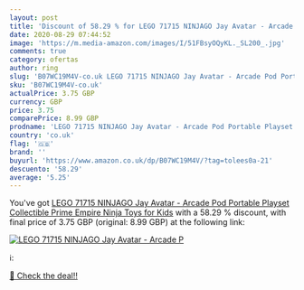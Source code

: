 ```yaml
---
layout: post
title: 'Discount of 58.29 % for LEGO 71715 NINJAGO Jay Avatar - Arcade P'
date: 2020-08-29 07:44:52
image: 'https://m.media-amazon.com/images/I/51FBsyOQyKL._SL200_.jpg'
comments: true
category: ofertas
author: ring
slug: 'B07WC19M4V-co.uk LEGO 71715 NINJAGO Jay Avatar - Arcade Pod Portable...'
sku: 'B07WC19M4V-co.uk'
actualPrice: 3.75 GBP
currency: GBP
price: 3.75
comparePrice: 8.99 GBP
prodname: 'LEGO 71715 NINJAGO Jay Avatar - Arcade Pod Portable Playset  Collectible Prime Empire Ninja Toys for Kids'
country: 'co.uk'
flag: '🇬🇧'
brand: ''
buyurl: 'https://www.amazon.co.uk/dp/B07WC19M4V/?tag=tolees0a-21'
descuento: '58.29'
average: '5.25'
---
```


You've got [LEGO 71715 NINJAGO Jay Avatar - Arcade Pod Portable Playset  Collectible Prime Empire Ninja Toys for Kids](https://www.amazon.co.uk/dp/B07WC19M4V/?tag=tolees0a-21) with a  58.29 % discount, with final price of 3.75 GBP (original: 8.99 GBP) at the following link:

[![LEGO 71715 NINJAGO Jay Avatar - Arcade P](https://m.media-amazon.com/images/I/51FBsyOQyKL._SL200_.jpg)](https://www.amazon.co.uk/dp/B07WC19M4V/?tag=tolees0a-21)

ℹ️:


[🛒 Check the deal!!](https://www.amazon.co.uk/dp/B07WC19M4V/?tag=tolees0a-21)
